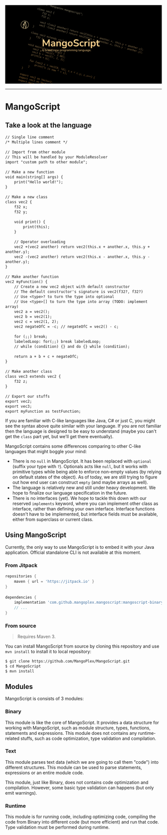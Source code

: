 <img src="./docs/cover.png">

---

# MangoScript
## Take a look at the language
```mangoscript
// Single line comment
/* Multiple lines comment */

// Import from other module
// This will be handled by your ModuleResolver
import "custom path to other module";

// Make a new function
void main(string[] args) {
    print("Hello world!");
}

// Make a new class
class vec2 {
    f32 x;
    f32 y;

    void print() {
        print(this);
    }

    // Operator overloading
    vec2 +(vec2 another) return vec2(this.x + another.x, this.y + another.y);
    vec2 -(vec2 another) return vec2(this.x - another.x, this.y - another.y);
}

// Make another function
vec2 myFunction() {
    // Create a new vec2 object with default constructor
    // The default constructor's signature is vec2(f32?, f32?)
    // Use <type>? to turn the type into optional
    // Use <type>[] to turn the type into array (TODO: implement array)
    vec2 a = vec2();
    vec2 b = vec2(1);
    vec2 c = vec2(1, 2);
    vec2 negateOfC = -c; // negateOfC = vec2() - c;

    for (;;) break;
    labeledLoop: for(;;) break labeledLoop;
    // while (condition) {} and do {} while (condition);

    return a + b + c + negateOfC;
}

// Make another class
class vec3 extends vec2 {
    f32 z;
}

// Export our stuffs
export vec2;
export vec3;
export myFunction as testFunction;
```

If you are familiar with C-like languages like Java, C# or just C, you might see the syntax above quite similar with your language. If you are not familiar then the language is designed to be easy to understand (maybe you can't get the `class` part yet, but we'll get there eventually).

MangoScript contains some differences comparing to other C-like languages that might boggle your mind:
- There is no `null` in MangoScript. It has been replaced with `optional` (suffix your type with `?`). Optionals acts like `null`, but it works with primitive types while being able to enforce non-empty values (by relying on default states of the object). As of today, we are still trying to figure out how end user can construct `empty` (and maybe arrays as well).
- The language is relatively new and still under heavy development. We hope to finalize our language specification in the future.
- There is no interfaces (yet). We hope to tackle this down with our reserved `implements` keyword, where you can implement other class as interface, rather than defining your own interface. Interface functions doesn't have to be implemented, but interface fields must be available, either from superclass or current class.

## Using MangoScript
Currently, the only way to use MangoScript is to embed it with your Java application. Official standalone CLI is not available at this moment.

### From Jitpack
```groovy
repositories {
    maven { url = 'https://jitpack.io' }
}

dependencies {
    implementation 'com.github.mangoplex.mangoscript:mangoscript-binary:main-SNAPSHOT'
    // ...
}
```

### From source
> Requires Maven 3.

You can install MangoScript from source by cloning this repository and use `mvn install` to install it to local repository:

```console
$ git clone https://github.com/MangoPlex/MangoScript.git
$ cd MangoScript
$ mvn install
```

## Modules
MangoScript is consists of 3 modules:

### Binary
This module is like the core of MangoScript. It provides a data structure for working with MangoScript, such as module structure, types, functions, statements and expressions. This module does not contains any runtime-related stuffs, such as code optimization, type validation and compilation.

### Text
This module parses text data (which we are going to call them "code") into different structures. This module can be used to parse statements, expressions or an entire module code.

This module, just like Binary, does not contains code optimization and compilation. However, some basic type validation can happens (but only emit warnings).

### Runtime
This module is for running code, including optimizing code, compiling the code from Binary into different code (but more efficient) and run that code. Type validation must be performed during runtime.